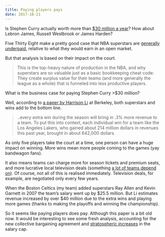 ```yaml
---
title: Paying players pays
date: 2017-10-21
---
```


<!--kg-card-begin: html--><p>Is Stephen Curry actually worth more than <a href="http://hoopshype.com/salaries/players/">$30 million a year</a>? How about Lebron James, Russell Westbrook or James Harden?</p>
<p>Five Thirty Eight make a pretty good case that NBA superstars are <a href="https://fivethirtyeight.com/features/russell-westbrook-is-really-worth-344-million-and-other-tales-of-the-nbas-new-salary-cap/">generally underpaid</a>, relative to what they would earn in an open market.</p>
<p>But that analysis is based on their impact on the court.</p>
<blockquote>
<p>This is the top-heavy nature of production in the NBA, and why superstars are so valuable just as a basic bookkeeping cheat code: They create surplus value for their teams (and more generally the league as a whole) that is funneled into less productive players.</p>
</blockquote>
<p>What is the business case for paying Stephen Curry &gt;$30 million?</p>
<p>Well, according to <a href="https://www.econ.berkeley.edu/sites/default/files/li_harrison.pdf">a paper by Harrison Li</a> at Berkeley, both superstars and wins add to the bottom line.</p>
<blockquote>
<p>..every extra win during the season will bring in .3% more revenue to a team. To put this into context, each individual win for a team like the Los Angeles Lakers, who gained about 214 million dollars in revenues this past year, brought in about 642,000 dollars.</p>
</blockquote>
<p>As only five players take the court at a time, one person can have a huge impact on winning. More wins mean more people coming to the games (yay bandwagon fans).</p>
<p>It also means teams can charge more for season tickets and premium seats, and more lucrative local television deals (something <a href="http://www.espn.com.au/nba/story/_/id/20747413/a-confidential-report-shows-nearly-half-nba-lost-money-last-season-now-what">a lot of teams depend on</a>). Of course, not all of this is realised immediately. Television deals, for example, are negotiated only every few years.</p>
<p>When the Boston Celtics (my team) added superstars Ray Allen and Kevin Garnett in 2007 the team&#8217;s salary went up by $25.5 million. But Li estimates revenue increased by over $40 million due to the extra wins and playing more games (thanks to making the playoffs and winning the championship).</p>
<p>So it seems like paying players does pay. Although this paper is a bit old now. It would be interesting to see some fresh analysis, accounting for the new collective bargaining agreement and <a href="https://www.theringer.com/2017/7/7/16077694/nba-salary-cap-effect-2017-18-3cd31f461067">stratospheric increases</a> in the salary cap.</p>
<!--kg-card-end: html-->